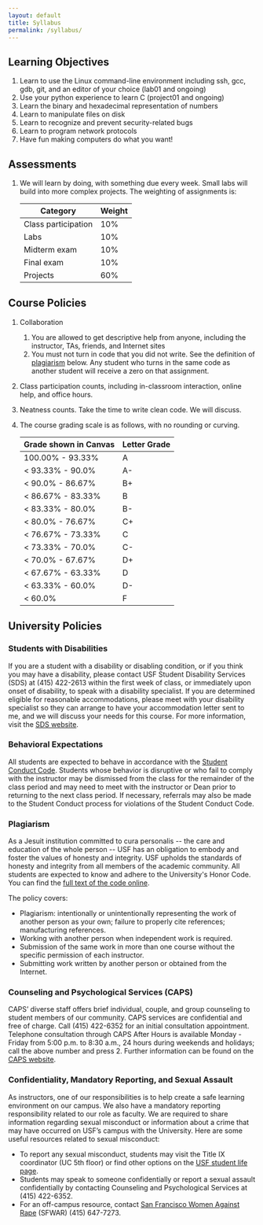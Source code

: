 ```yaml
---
layout: default
title: Syllabus
permalink: /syllabus/
---
```


## Learning Objectives
1. Learn to use the Linux command-line environment including ssh, gcc, gdb, git, and an editor of your choice (lab01 and ongoing)
2. Use your python experience to learn C (project01 and ongoing)
3. Learn the binary and hexadecimal representation of numbers
4. Learn to manipulate files on disk
5. Learn to recognize and prevent security-related bugs
6. Learn to program network protocols
7. Have fun making computers do what you want!

## Assessments
1. We will learn by doing, with something due every week. Small labs will build into more complex projects. The weighting of assignments is:

    | Category | Weight |
    | --- | --- |
    | Class participation | 10% |
    | Labs                | 10% |
    | Midterm exam        | 10% |
    | Final exam          | 10% |
    | Projects            | 60% |

## Course Policies
1. Collaboration
    1. You are allowed to get descriptive help from anyone, including the instructor, TAs, friends, and Internet sites
    1. You must not turn in code that you did not write. See the definition of [plagiarism](#plagiarism) below. Any student who turns in the same code as another student will receive a zero on that assignment.
4. Class participation counts, including in-classroom interaction, online help, and office hours. 
5. Neatness counts. Take the time to write clean code. We will discuss.
6. The course grading scale is as follows, with no rounding or curving.

    | Grade shown in Canvas | Letter Grade |
    | --- | --- |
    | 100.00% - 93.33%  | A  |
    | < 93.33% - 90.0%  | A- |
    | < 90.0% - 86.67%  | B+ |
    | < 86.67% - 83.33% | B  |
    | < 83.33% - 80.0%  | B- |
    | < 80.0% - 76.67%  | C+ |
    | < 76.67% - 73.33% | C  |
    | < 73.33% - 70.0%  | C- |
    | < 70.0% - 67.67%  | D+ |
    | < 67.67% - 63.33% | D  |
    | < 63.33% - 60.0%  | D- |
    | < 60.0%           | F  |

## University Policies

### Students with Disabilities
If you are a student with a disability or disabling condition, or if you think you may have a disability, please contact USF Student Disability Services (SDS) at (415) 422-2613 within the first week of class, or immediately upon onset of disability, to speak with a disability specialist. If you are determined eligible for reasonable accommodations, please meet with your disability specialist so they can arrange to have your accommodation letter sent to me, and we will discuss your needs for this course. For more information, visit the [SDS website](http://www.usfca.edu/sds). 

### Behavioral Expectations
All students are expected to behave in accordance with the [Student Conduct Code](http://www.usfca.edu/fogcutter/). Students whose behavior is disruptive or who fail to comply with the instructor may be dismissed from the class for the remainder of the class period and may need to meet with the instructor or Dean prior to returning to the next class period. If necessary, referrals may also be made to the Student Conduct process for violations of the Student Conduct Code.

### Plagiarism
As a Jesuit institution committed to cura personalis -- the care and education of the whole person -- USF has an obligation to embody and foster the values of honesty and integrity. USF upholds the standards of honesty and integrity from all members of the academic community. All students are expected to know and adhere to the University's Honor Code. You can find the [full text of the code online](https://myusf.usfca.edu/academic-integrity/).

The policy covers:

- Plagiarism: intentionally or unintentionally representing the work of another person as your own; failure to properly cite references; manufacturing references.
- Working with another person when independent work is required.
- Submission of the same work in more than one course without the specific permission of each instructor.
- Submitting work written by another person or obtained from the Internet.

### Counseling and Psychological Services (CAPS)
CAPS’ diverse staff offers brief individual, couple, and group counseling to student members of our community. CAPS services are confidential and free of charge. Call (415) 422-6352 for an initial consultation appointment. Telephone consultation through CAPS After Hours is available Monday - Friday from 5:00 p.m. to 8:30 a.m., 24 hours during weekends and holidays; call the above number and press 2. Further information can be found on the [CAPS website](https://myusf.usfca.edu/student-health-safety/caps). 

### Confidentiality, Mandatory Reporting, and Sexual Assault
As instructors, one of our responsibilities is to help create a safe learning environment on our campus. We also have a mandatory reporting responsibility related to our role as faculty. We are required to share information regarding sexual misconduct or information about a crime that may have occurred on USF’s campus with the University. Here are some useful resources related to sexual misconduct:

- To report any sexual misconduct, students may visit the Title IX coordinator (UC 5th floor) or find other options on the [USF student life page](https://www.usfca.edu/student_life/safer).
- Students may speak to someone confidentially or report a sexual assault confidentially by contacting Counseling and Psychological Services at (415) 422-6352.
- For an off-campus resource, contact [San Francisco Women Against Rape](http://sfwar.org/) (SFWAR) (415) 647-7273.
